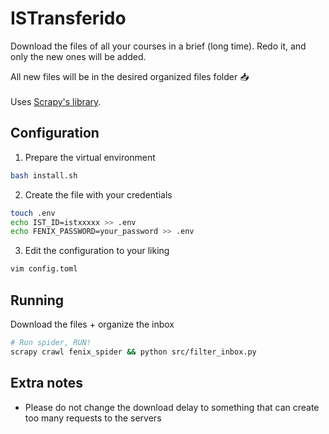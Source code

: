 # ISTransferido
Download the files of all your courses in a brief (long time). 
Redo it, and only the new ones will be added.<br/>

All new files will be in the desired organized files folder 📥 <br/>
<br/>
Uses <a href="https://scrapy.org/">Scrapy's library</a>. <br/>


## Configuration
1. Prepare the virtual environment
```sh
bash install.sh
```
2. Create the file with your credentials
```sh
touch .env
echo IST_ID=istxxxxx >> .env
echo FENIX_PASSWORD=your_password >> .env
```

3. Edit the configuration to your liking
```sh
vim config.toml
```


## Running
Download the files + organize the inbox
```bash
# Run spider, RUN!
scrapy crawl fenix_spider && python src/filter_inbox.py
```


## Extra notes
- Please do not change the download delay to something that can create too many requests to the servers
